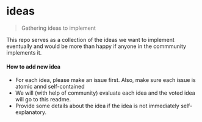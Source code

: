 # ideas
> Gathering ideas to implement

This repo serves as a collection of the ideas we want to implement eventually and would be more than happy if anyone in the commmunity implements it.

#### How to add new idea

- For each idea, please make an issue first. Also, make sure each issue is atomic annd self-contained
- We will (with help of community) evaluate each idea and the voted idea will go to this readme.
- Provide some details about the idea if the idea is not immediately self-explanatory.
